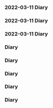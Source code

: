 ### 2022-03-11 Diary
### 2022-03-11 Diary
### 2022-03-11 Diary
###  Diary
###  Diary
###  Diary
###  Diary
###  Diary
